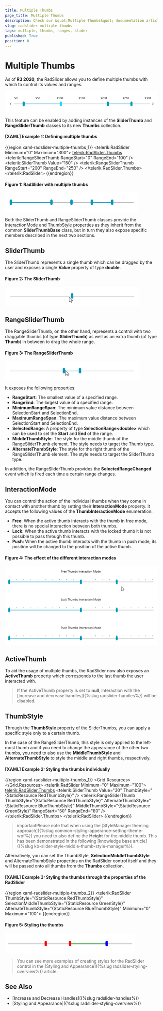 ```yaml
---
title: Multiple Thumbs
page_title: Multiple Thumbs
description: Check our &quot;Multiple Thumbs&quot; documentation article for the RadSlider {{ site.framework_name }} control.
slug: radslider-multiple-thumbs
tags: multiple, thumbs, ranges, slider
published: True
position: 0
---
```


# Multiple Thumbs

As of **R3 2020**, the RadSlider allows you to define multiple thumbs with which to control its values and ranges.

![RadSlider with Multiple Thumbs](images/multiple-thumbs-overview.png)

This feature can be enabled by adding instances of the **SliderThumb** and **RangeSliderThumb** classes to its new **Thumbs** collection.

#### __[XAML] Example 1: Defining multiple thumbs__

{{region xaml-radslider-multiple-thumbs_1}}
    <telerik:RadSlider Minimum="0" Maximum="300">
        <telerik:RadSlider.Thumbs>
            <telerik:RangeSliderThumb RangeStart="0" RangeEnd="100" />
            <telerik:SliderThumb Value="150" />
            <telerik:RangeSliderThumb RangeStart="200" RangeEnd="250" />
        </telerik:RadSlider.Thumbs>
    </telerik:RadSlider>
{{endregion}}

#### Figure 1: RadSlider with multiple thumbs

![RadSlider with multiple thumbs](images/multiple-thumbs-1.png)

Both the SliderThumb and RangeSliderThumb classes provide the [InteractionMode](#interactionmode) and [ThumbStyle](#thumbstyle) properties as they inherit from the common **SliderThumbBase** class, but in turn they also expose specific members described in the next two sections.

## SliderThumb

The SliderThumb represents a single thumb which can be dragged by the user and exposes a single **Value** property of type **double**.

#### Figure 2: The SliderThumb

![The SliderThumb](images/multiple-thumbs-2.gif)

## RangeSliderThumb

The RangeSliderThumb, on the other hand, represents a control with two draggable thumbs (of type **SliderThumb**) as well as an extra thumb (of type **Thumb**) in between to drag the whole range.

#### Figure 3: The RangeSliderThumb

![The RangeSliderThumb](images/multiple-thumbs-3.gif)

It exposes the following properties:

- **RangeStart**: The smallest value of a specified range.
- **RangeEnd**: The largest value of a specified range.
- **MinimumRangeSpan**: The minimum value distance between SelectionStart and SelectionEnd.
- **MaximumRangeSpan**: The maximum value distance between SelectionStart and SelectionEnd.
- **SelectedRange**: A property of type **SelectionRange\<double>** which can be used to set the **Start** and **End** of the range.
- **MiddleThumbStyle**: The style for the middle thumb of the RangeSliderThumb element. The style needs to target the Thumb type.
- **AlternateThumbStyle**: The style for the right thumb of the RangeSliderThumb element. The style needs to target the SliderThumb type.

In addition, the RangeSliderThumb provides the **SelectedRangeChanged** event which is fired each time a certain range changes.

## InteractionMode

You can control the action of the individual thumbs when they come in contact with another thumb by setting their **InteractionMode** property. It accepts the following values of the **ThumbInteractionMode** enumeration:

- **Free**: When the active thumb interacts with the thumb in free mode, there is no special interaction between both thumbs.
- **Lock**: When the active thumb interacts with the locked thumb it is not possible to pass through this thumb.
- **Push**: When the active thumb interacts with the thumb in push mode, its position will be changed to the position of the active thumb.

#### Figure 4: The effect of the different interaction modes

![The effect of the different interaction modes](images/multiple-thumbs-4.gif)

## ActiveThumb

To aid the usage of multiple thumbs, the RadSlider now also exposes an **ActiveThumb** property which corresponds to the last thumb the user interacted with.

>If the ActiveThumb property is set to **null**, interaction with the [increase and decrease handles]({%slug radslider-handles%}) will be disabled.

## ThumbStyle

Through the **ThumbStyle** property of the SliderThumbs, you can apply a specific style only to a certain thumb.

In the case of the RangeSliderThumb, this style is only applied to the left-most thumb and if you need to change the appearance of the other two thumbs, you need to also use the **MiddleThumbStyle** and **AlternateThumbStyle** to style the middle and right thumbs, respectively.

#### __[XAML] Example 2: Styling the thumbs individually__

{{region xaml-radslider-multiple-thumbs_1}}
    <Grid>
        <Grid.Resources>
            <!-- If you're not using the NoXaml binaries, you need to remove the BasedOn attributes of the styles -->
            <Style x:Key="RedThumbStyle" TargetType="Thumb" BasedOn="{StaticResource ThumbStyle}">
                <Setter Property="Background" Value="Red" />
            </Style>
            <Style x:Key="GreenStyle" TargetType="Thumb" BasedOn="{StaticResource SelectionMiddleThumbStyle}">
                <Setter Property="Background" Value="Green" />
            </Style>
            <Style x:Key="BlueThumbStyle" TargetType="Thumb" BasedOn="{StaticResource ThumbStyle}">
                <Setter Property="Background" Value="Blue" />
            </Style>
        </Grid.Resources>
        <telerik:RadSlider Minimum="0" Maximum="100">
            <telerik:RadSlider.Thumbs>
                <telerik:SliderThumb Value="30" ThumbStyle="{StaticResource RedThumbStyle}" />
                <telerik:RangeSliderThumb ThumbStyle="{StaticResource RedThumbStyle}" AlternateThumbStyle="{StaticResource BlueThumbStyle}" MiddleThumbStyle="{StaticResource GreenStyle}" RangeStart="50" RangeEnd="80" />
            </telerik:RadSlider.Thumbs>
        </telerik:RadSlider>
    </Grid>
{{endregion}}

>importantPlease note that when using the [StyleManager theming approach]({%slug common-styling-apperance-setting-theme-wpf%}) you need to also define the **Height** for the middle thumb. This has been demonstrated in the following [knowledge base article]({%slug kb-slider-style-middle-thumb-style-manager%}).

Alternatively, you can set the ThumbStyle, **SelectionMiddleThumbStyle** and AlternateThumbStyle properties on the RadSlider control itself and they will be passed onto all thumbs from the **Thumbs** collection.

#### __[XAML] Example 3: Styling the thumbs through the properties of the RadSlider__

{{region xaml-radslider-multiple-thumbs_2}}
    <!-- ... -->
    <telerik:RadSlider ThumbStyle="{StaticResource RedThumbStyle}" SelectionMiddleThumbStyle="{StaticResource GreenStyle}" AlternateThumbStyle="{StaticResource BlueThumbStyle}" Minimum="0" Maximum="100">
    <!-- ... -->
{{endregion}}

#### Figure 5: Styling the thumbs

![Styling the thumbs](images/multiple-thumbs-5.png)

>You can see more examples of creating styles for the RadSlider control in the [Styling and Appearance]({%slug radslider-styling-overview%}) article.

## See Also

* [Increase and Decrease Handles]({%slug radslider-handles%})
* [Styling and Appearance]({%slug radslider-styling-overview%})
